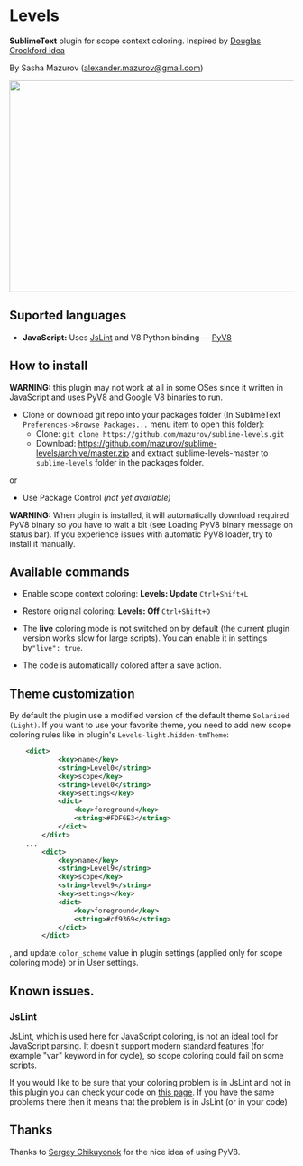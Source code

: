 # Levels

**SublimeText** plugin for scope context coloring. 
Inspired by [Douglas Crockford idea](https://plus.google.com/u/0/113127438179392830442/posts/XjR4WmSDFAV)

By Sasha Mazurov (alexander.mazurov@gmail.com)

<img src="https://raw.github.com/mazurov/sublime-levels/master/examples/levels_demo.gif" width="600" height="375"/>

## Suported languages

* **JavaScript:** Uses [JsLint](https://github.com/douglascrockford/JSLint) and V8 Python binding  &mdash; [PyV8](https://github.com/emmetio/pyv8-binaries)

## How to install

**WARNING:** this plugin may not work at all in some OSes since it written in JavaScript and uses PyV8 and Google V8 binaries to run. 



* Clone or download git repo into your packages folder (In SublimeText ```Preferences->Browse Packages...``` menu item to open this folder):
   - Clone: ```git clone https://github.com/mazurov/sublime-levels.git```
   - Download: https://github.com/mazurov/sublime-levels/archive/master.zip and extract sublime-levels-master to ```sublime-levels``` folder in the packages folder.

or

* Use Package Control _(not yet available)_


**WARNING:** When plugin is installed, it will automatically download required PyV8 binary so you have to wait a bit (see Loading PyV8 binary message on status bar). If you experience issues with automatic PyV8 loader, try to install it manually.

## Available commands

* Enable scope context coloring: __Levels: Update__ ```Ctrl+Shift+L```
* Restore original coloring: __Levels: Off__ ```Ctrl+Shift+O```

* The **live** coloring mode  is not switched on by default (the current plugin version works slow for large scripts). You can enable it in settings  by```"live": true```. 
* The code is automatically colored after a save action.




## Theme customization

By default the plugin use a modified version of the default theme ```Solarized (Light)```. If you want to use your favorite theme, you need to add new scope coloring rules like in plugin's ```Levels-light.hidden-tmTheme```:

```xml
    <dict>
            <key>name</key>
            <string>Level0</string>
            <key>scope</key>
            <string>level0</string>
            <key>settings</key>
            <dict>
                <key>foreground</key>
                <string>#FDF6E3</string>
            </dict>
        </dict>
    ...
        <dict> 
            <key>name</key>
            <string>Level9</string>
            <key>scope</key>
            <string>level9</string>
            <key>settings</key>
            <dict>
                <key>foreground</key>
                <string>#cf9369</string>
            </dict>
        </dict>    
```

, and update ```color_scheme``` value in plugin settings (applied only for
scope coloring mode) or in User settings.


## Known issues.

### JsLint

JsLint, which is used here for JavaScript coloring, is not an ideal tool for
JavaScript parsing. It doesn't support modern standard features (for example
"var" keyword in for cycle), so scope coloring could fail on some scripts.

If you would like to be sure  that your coloring problem is in JsLint and not in
this plugin you can check your code on [this page](http://daniellmb.github.io/JavaScript-Scope-Context-Coloring/example/scope-coloring.html#fullmonad). If you have the same problems there then it means that the problem
is in JsLint (or in your code)

## Thanks

Thanks to [Sergey Chikuyonok](https://github.com/sergeche) for the nice
idea of using PyV8.